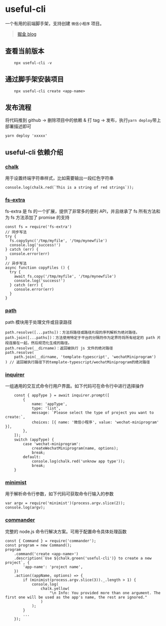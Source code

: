 # useful-cli

一个有用的前端脚手架，支持创建 `微信小程序` 项目。

> [掘金 blog](https://juejin.cn/post/6981631766406627364)

## 查看当前版本

```
    npx useful-cli -v
```

## 通过脚手架安装项目

```
    npx useful-cli create <app-name>
```

## 发布流程

将代码推到 github -> 删除项目中的依赖 & 打 tag -> 发布，执行`yarn deploy`带上部署描述即可

```
yarn deploy 'xxxxx'
```

## useful-cli 依赖介绍

### [chalk](https://www.npmjs.com/package/chalk)

用于设置终端字符串样式，比如需要输出一段红色字符串

```
console.log(chalk.red(`This is a string of red strings`));
```

### [fs-extra](https://www.npmjs.com/package/fs-extra)

fs-extra 是 fs 的一个扩展，提供了非常多的便利 API，并且继承了 fs 所有方法和为 fs 方法添加了 promise 的支持

```
const fs = require('fs-extra')
// 同步写法
try {
  fs.copySync('/tmp/myfile', '/tmp/mynewfile')
  console.log('success!')
} catch (err) {
  console.error(err)
}
// 异步写法
async function copyFiles () {
  try {
    await fs.copy('/tmp/myfile', '/tmp/mynewfile')
    console.log('success!')
  } catch (err) {
    console.error(err)
  }
}
```

### [path](https://nodejs.org/docs/latest/api/path.html)

path 模块用于处理文件或目录路径

```
path.resolve([...paths])：方法将路径或路径片段的序列解析为绝对路径。
path.join([...paths])：方法使用特定于平台的分隔符作为定界符将所有给定的 path 片段连接在一起，然后规范化生成的路径。
path.resolve(__dirname)：返回被执行 js 文件的绝对路径
path.resolve(
    path.join(__dirname, 'template-typescript', 'wechatMiniprogram')
) // 返回被执行路径下的template-typescript/wechatMiniprogram的绝对路径
```

### [inquirer](https://www.npmjs.com/package/inquirer)

一组通用的交互式命令行用户界面。如下代码可在命令行中进行选择操作

```
    const { appType } = await inquirer.prompt([
        {
            name: 'appType',
            type: 'list',
            message: `Please select the type of project you want to create:`,
            choices: [{ name: '微信小程序', value: 'wechat-miniprogram' }],
        },
    ]);
    switch (appType) {
        case 'wechat-miniprogram':
            createWechatMiniprogram(name, options);
            break;
        default:
            console.log(chalk.red('unknow app type'));
            break;
    }
```

### [minimist](https://www.npmjs.com/package/minimist)

用于解析命令行参数，如下代码可获取命令行输入的参数

```
var argv = require('minimist')(process.argv.slice(2));
console.log(argv);
```

### [commander](https://www.npmjs.com/package/commander)

完整的 node.js 命令行解决方案。可用于配置命令具体处理函数

```
const { Command } = require('commander');
const program = new Command();
program
    .command('create <app-name>')
    .description(`Use ${chalk.green('useful-cli')} to create a new project`, {
        'app-name': 'project name',
    })
    .action((appName, options) => {
        if (minimist(process.argv.slice(3))._.length > 1) {
            console.log(
                chalk.yellow(
                    "\n Info: You provided more than one argument. The first one will be used as the app's name, the rest are ignored."
                )
            );
        }
        ...
    });
```
